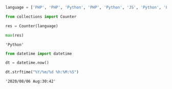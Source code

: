 ```python
language = ['PHP', 'PHP', 'Python', 'PHP', 'Python', 'JS', 'Python', 'Python','PHP', 'Python'] 
```


```python
from collections import Counter
```


```python
res = Counter(language)
```


```python
max(res)
```




    'Python'




```python
from datetime import datetime
```


```python
dt = datetime.now()
```


```python
dt.strftime("%Y/%m/%d %h:%M:%S")
```




    '2020/08/06 Aug:30:42'




```python

```
